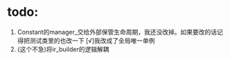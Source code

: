 # todo:
1. Constant的manager_交给外部保管生命周期，我还没改掉。如果要改的话记得把测试类里的也改一下 [√]我改成了全局唯一单例
2. (这个不急)将ir_builder的逻辑解耦